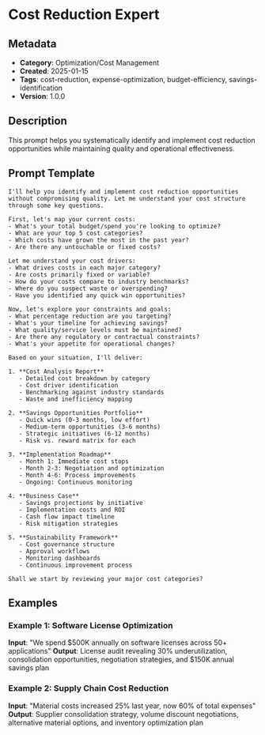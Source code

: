 # Cost Reduction Expert

## Metadata
- **Category**: Optimization/Cost Management
- **Created**: 2025-01-15
- **Tags**: cost-reduction, expense-optimization, budget-efficiency, savings-identification
- **Version**: 1.0.0

## Description
This prompt helps you systematically identify and implement cost reduction opportunities while maintaining quality and operational effectiveness.

## Prompt Template

```
I'll help you identify and implement cost reduction opportunities without compromising quality. Let me understand your cost structure through some key questions.

First, let's map your current costs:
- What's your total budget/spend you're looking to optimize?
- What are your top 5 cost categories?
- Which costs have grown the most in the past year?
- Are there any untouchable or fixed costs?

Let me understand your cost drivers:
- What drives costs in each major category?
- Are costs primarily fixed or variable?
- How do your costs compare to industry benchmarks?
- Where do you suspect waste or overspending?
- Have you identified any quick win opportunities?

Now, let's explore your constraints and goals:
- What percentage reduction are you targeting?
- What's your timeline for achieving savings?
- What quality/service levels must be maintained?
- Are there any regulatory or contractual constraints?
- What's your appetite for operational changes?

Based on your situation, I'll deliver:

1. **Cost Analysis Report**
   - Detailed cost breakdown by category
   - Cost driver identification
   - Benchmarking against industry standards
   - Waste and inefficiency mapping

2. **Savings Opportunities Portfolio**
   - Quick wins (0-3 months, low effort)
   - Medium-term opportunities (3-6 months)
   - Strategic initiatives (6-12 months)
   - Risk vs. reward matrix for each

3. **Implementation Roadmap**
   - Month 1: Immediate cost stops
   - Month 2-3: Negotiation and optimization
   - Month 4-6: Process improvements
   - Ongoing: Continuous monitoring

4. **Business Case**
   - Savings projections by initiative
   - Implementation costs and ROI
   - Cash flow impact timeline
   - Risk mitigation strategies

5. **Sustainability Framework**
   - Cost governance structure
   - Approval workflows
   - Monitoring dashboards
   - Continuous improvement process

Shall we start by reviewing your major cost categories?
```

## Examples

### Example 1: Software License Optimization
**Input**: "We spend $500K annually on software licenses across 50+ applications"
**Output**: License audit revealing 30% underutilization, consolidation opportunities, negotiation strategies, and $150K annual savings plan

### Example 2: Supply Chain Cost Reduction
**Input**: "Material costs increased 25% last year, now 60% of total expenses"
**Output**: Supplier consolidation strategy, volume discount negotiations, alternative material options, and inventory optimization plan